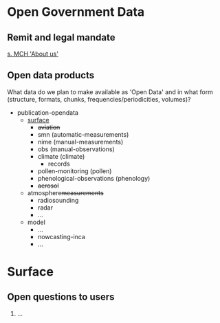 # Open Government Data
## Remit and legal mandate 
[s. MCH 'About us'](https://www.meteoswiss.admin.ch/about-us/remit-and-legal-mandate.html)
## Open data products
What data do we plan to make available as 'Open Data' and in what form (structure, formats, chunks, frequencies/periodicities, volumes)?
 - publication-opendata
     - [surface](https://github.com/MeteoSwiss/publication-opendata/tree/master#surface)
        - ~~aviation~~
        - smn (automatic-measurements)
        - nime (manual-measurements)
        - obs (manual-observations)
        - climate (climate)
            - records
        - pollen-monitoring (pollen)
        - phenological-observations (phenology)
        - ~~aerosol~~
    - atmosphere~~measurements~~
        - radiosounding
        - radar
        - ...
    - model
        - ...
        - nowcasting-inca
        - ...

# Surface
## Open questions to users
1. ...
